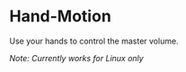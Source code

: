 # Hand-Motion

Use your hands to control the master volume.

*Note: Currently works for Linux only*
